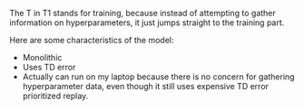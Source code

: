 The T in T1 stands for training, because instead of attempting to gather information on hyperparameters, it just jumps straight to the training part.

Here are some characteristics of the model:
- Monolithic
- Uses TD error
- Actually can run on my laptop because there is no concern for gathering hyperparameter data, even though it still uses expensive TD error prioritized replay.